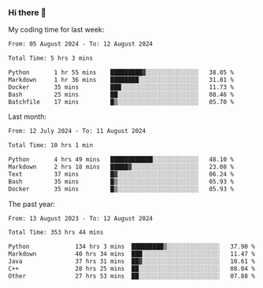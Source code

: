 ### Hi there 👋

My coding time for last week:

<!--START_SECTION:week-->

```txt
From: 05 August 2024 - To: 12 August 2024

Total Time: 5 hrs 3 mins

Python       1 hr 55 mins    █████████▓░░░░░░░░░░░░░░░   38.05 %
Markdown     1 hr 36 mins    ████████░░░░░░░░░░░░░░░░░   31.81 %
Docker       35 mins         ███░░░░░░░░░░░░░░░░░░░░░░   11.73 %
Bash         25 mins         ██░░░░░░░░░░░░░░░░░░░░░░░   08.46 %
Batchfile    17 mins         █▒░░░░░░░░░░░░░░░░░░░░░░░   05.70 %
```

<!--END_SECTION:week-->

Last month:

<!--START_SECTION:month-->

```txt
From: 12 July 2024 - To: 11 August 2024

Total Time: 10 hrs 1 min

Python       4 hrs 49 mins   ████████████░░░░░░░░░░░░░   48.10 %
Markdown     2 hrs 18 mins   █████▓░░░░░░░░░░░░░░░░░░░   23.08 %
Text         37 mins         █▓░░░░░░░░░░░░░░░░░░░░░░░   06.24 %
Bash         35 mins         █▒░░░░░░░░░░░░░░░░░░░░░░░   05.93 %
Docker       35 mins         █▒░░░░░░░░░░░░░░░░░░░░░░░   05.93 %
```

<!--END_SECTION:month-->

The past year:

<!--START_SECTION:year-->

```txt
From: 13 August 2023 - To: 12 August 2024

Total Time: 353 hrs 44 mins

Python             134 hrs 3 mins  █████████▒░░░░░░░░░░░░░░░   37.90 %
Markdown           40 hrs 34 mins  ███░░░░░░░░░░░░░░░░░░░░░░   11.47 %
Java               37 hrs 31 mins  ██▓░░░░░░░░░░░░░░░░░░░░░░   10.61 %
C++                28 hrs 25 mins  ██░░░░░░░░░░░░░░░░░░░░░░░   08.04 %
Other              27 hrs 53 mins  ██░░░░░░░░░░░░░░░░░░░░░░░   07.88 %
```

<!--END_SECTION:year-->
